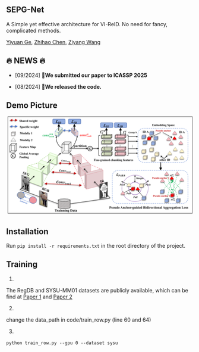 ## SEPG-Net
A Simple yet effective architecture for VI-ReID. No need for fancy, complicated methods.

[Yiyuan Ge](https://scholar.google.com/citations?user=qKxpHGcAAAAJ&hl=zh-CN), [Zhihao Chen](https://scholar.google.com/citations?user=SBoHvVQAAAAJ&hl=zh-CN), [Ziyang Wang](https://scholar.google.com/citations?hl=en&user=GWF20_wAAAAJ)

## :fire: NEWS :fire:

- [09/2024] **📣We submitted our paper to ICASSP 2025**
  
- [08/2024] **📣We released the code.**

## Demo Picture

<img src="2.png">

## Installation

Run `pip install -r requirements.txt` in the root directory of the project.

## Training

1.
The RegDB and SYSU-MM01 datasets are publicly available, which can be find at [Paper 1](https://scholar.google.com.hk/scholar?hl=zh-CN&as_sdt=0%2C5&q=+RGB-infrared+cross-modality+person+re-identification&btnG=) and [Paper 2](https://scholar.google.com.hk/scholar?hl=zh-CN&as_sdt=0%2C5&q=Person+recognition+system+based+on+a+combination+of+body+images+from+visible+light+and+thermal+cameras&btnG=)

2.
change the data_path in code/train_row.py (line 60 and 64)

3.
```
python train_row.py --gpu 0 --dataset sysu
```
